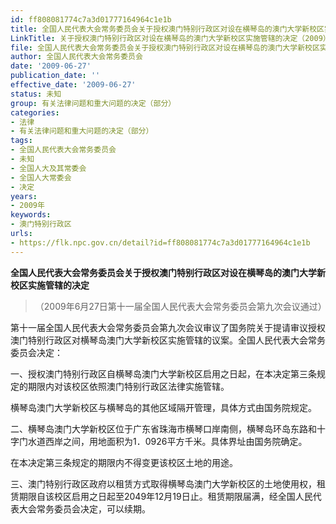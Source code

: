 ```yaml
---
id: ff808081774c7a3d01777164964c1e1b
title: 全国人民代表大会常务委员会关于授权澳门特别行政区对设在横琴岛的澳门大学新校区实施管辖的决定
LinkTitle: 关于授权澳门特别行政区对设在横琴岛的澳门大学新校区实施管辖的决定（2009）
file: 全国人民代表大会常务委员会关于授权澳门特别行政区对设在横琴岛的澳门大学新校区实施管辖的决定_ff808081774c7a3d01777164964c1e1b.docx
author: 全国人民代表大会常务委员会
date: '2009-06-27'
publication_date: ''
effective_date: '2009-06-27'
status: 未知
group: 有关法律问题和重大问题的决定（部分）
categories:
- 法律
- 有关法律问题和重大问题的决定（部分）
tags:
- 全国人民代表大会常务委员会
- 未知
- 全国人大及其常委会
- 全国人大常委会
- 决定
years:
- 2009年
keywords:
- 澳门特别行政区
urls:
- https://flk.npc.gov.cn/detail?id=ff808081774c7a3d01777164964c1e1b
---
```


**全国人民代表大会常务委员会关于授权澳门特别行政区对设在横琴岛的澳门大学新校区实施管辖的决定**

> （2009年6月27日第十一届全国人民代表大会常务委员会第九次会议通过）

第十一届全国人民代表大会常务委员会第九次会议审议了国务院关于提请审议授权澳门特别行政区对横琴岛澳门大学新校区实施管辖的议案。全国人民代表大会常务委员会决定：

一、授权澳门特别行政区自横琴岛澳门大学新校区启用之日起，在本决定第三条规定的期限内对该校区依照澳门特别行政区法律实施管辖。

横琴岛澳门大学新校区与横琴岛的其他区域隔开管理，具体方式由国务院规定。

二、横琴岛澳门大学新校区位于广东省珠海市横琴口岸南侧，横琴岛环岛东路和十字门水道西岸之间，用地面积为1．0926平方千米。具体界址由国务院确定。

在本决定第三条规定的期限内不得变更该校区土地的用途。

三、澳门特别行政区政府以租赁方式取得横琴岛澳门大学新校区的土地使用权，租赁期限自该校区启用之日起至2049年12月19日止。租赁期限届满，经全国人民代表大会常务委员会决定，可以续期。
